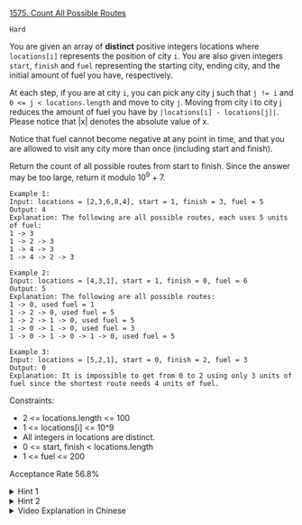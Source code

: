[1575. Count All Possible Routes](https://leetcode.com/problems/count-all-possible-routes/)

`Hard`

You are given an array of **distinct** positive integers locations where `locations[i]` represents the position of city `i`. You are also given integers `start`, `finish` and `fuel` representing the starting city, ending city, and the initial amount of fuel you have, respectively.

At each step, if you are at city `i`, you can pick any city j such that `j != i` and `0 <= j < locations.length` and move to city `j`. Moving from city i to city j reduces the amount of fuel you have by `|locations[i] - locations[j]|`. Please notice that |x| denotes the absolute value of x.

Notice that fuel cannot become negative at any point in time, and that you are allowed to visit any city more than once (including start and finish).

Return the count of all possible routes from start to finish. Since the answer may be too large, return it modulo $10^9$ + 7.

```
Example 1:
Input: locations = [2,3,6,8,4], start = 1, finish = 3, fuel = 5
Output: 4
Explanation: The following are all possible routes, each uses 5 units of fuel:
1 -> 3
1 -> 2 -> 3
1 -> 4 -> 3
1 -> 4 -> 2 -> 3

Example 2:
Input: locations = [4,3,1], start = 1, finish = 0, fuel = 6
Output: 5
Explanation: The following are all possible routes:
1 -> 0, used fuel = 1
1 -> 2 -> 0, used fuel = 5
1 -> 2 -> 1 -> 0, used fuel = 5
1 -> 0 -> 1 -> 0, used fuel = 3
1 -> 0 -> 1 -> 0 -> 1 -> 0, used fuel = 5

Example 3:
Input: locations = [5,2,1], start = 0, finish = 2, fuel = 3
Output: 0
Explanation: It is impossible to get from 0 to 2 using only 3 units of fuel since the shortest route needs 4 units of fuel.
``` 

Constraints:

- 2 <= locations.length <= 100
- 1 <= locations[i] <= 10^9
- All integers in locations are distinct.
- 0 <= start, finish < locations.length
- 1 <= fuel <= 200

Acceptance Rate
56.8%

<details>
<summary>Hint 1</summary>

Use dynamic programming to solve this problem with each state defined by the city index and fuel left.

</details>

<details>
<summary>Hint 2</summary>

Since the array contains distinct integers fuel will always be spent in each move and so there can be no cycles.

</details>

<details>
<summary>Video Explanation in Chinese</summary>

[HuifengGuan](https://www.youtube.com/watch?v=CHaSSCXBt2E&ab_channel=HuifengGuan)
</details>